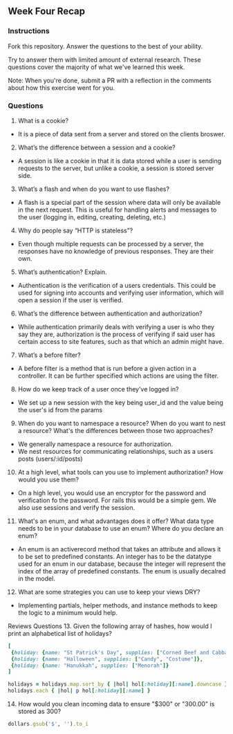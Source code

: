## Week Four Recap

### Instructions
Fork this repository. Answer the questions to the best of your ability.

Try to answer them with limited amount of external research. These questions cover the majority of what we've learned this week.

Note: When you're done, submit a PR with a reflection in the comments about how this exercise went for you.

### Questions

1. What is a cookie?
* It is a piece of data sent from a server and stored on the clients broswer.
2. What’s the difference between a session and a cookie?
* A session is like a cookie in that it is data stored while a user is sending requests to the server, but unlike a cookie, a session is stored server side.
3. What’s a flash and when do you want to use flashes?
* A flash is a special part of the session where data will only be available in the next request. This is useful for handling alerts and messages to the user (logging in, editing, creating, deleting, etc.)
4. Why do people say “HTTP is stateless”?
* Even though multiple requests can be processed by a server, the responses have no knowledge of previous responses. They are their own.
5. What’s authentication? Explain.
* Authentication is the verification of a users credentials. This could be used for signing into accounts and verifying user information, which will open a session if the user is verified.
6. What’s the difference between authentication and authorization?
* While authentication primarily deals with verifying a user is who they say they are, authorization is the process of verifying if said user has certain access to site features, such as that which an admin might have. 
7. What’s a before filter?
* A before filter is a method that is run before a given action in a controller. It can be further specified which actions are using the filter.
8. How do we keep track of a user once they’ve logged in?
* We set up a new session with the key being user_id and the value being the user's id from the params
9. When do you want to namespace a resource? When do you want to nest a resource? What's the differences between those two approaches?
* We generally namespace a resource for authorization.
* We nest resources for communicating relationships, such as a users posts (users/:id/posts)
10. At a high level, what tools can you use to implement authorization? How would you use them?
* On a high level, you would use an encryptor for the password and verification fo the password. For rails this would be a simple gem. We also use sessions and verify the session.
11. What's an enum, and what advantages does it offer? What data type needs to be in your database to use an enum? Where do you declare an enum?
* An enum is an activerecord method that takes an attribute and allows it to be set to predefined constants. An integer has to be the datatype used for an enum in our database, because the integer will represent the index of the array of predefined constants. The enum is usually decalred in the model.
12. What are some strategies you can use to keep your views DRY?
* Implementing partials, helper methods, and instance methods to keep the logic to a minimum would help.


Reviews Questions 
13. Given the following array of hashes, how would I print an alphabetical list of holidays?
```ruby
[
 {holiday: {name: "St Patrick's Day", supplies: ["Corned Beef and Cabbage"]},
 {holiday: {name: "Halloween", supplies: ["Candy", "Costume"]},
 {holiday: {name: "Hanukkah", supplies: ["Menorah"]}
]
```  
```ruby
holidays = holidays.map.sort_by { |hol| hol[:holiday][:name].downcase }
holidays.each { |hol| p hol[:holiday][:name] }
```
14. How would you clean incoming data to ensure "$300" or "300.00" is stored as 300? 
```ruby
dollars.gsub('$', '').to_i
```
